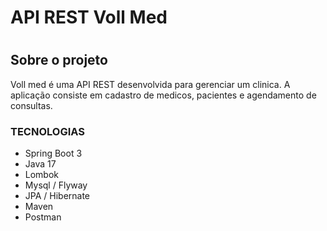 # API REST Voll Med  <h1>
## Sobre o projeto
Voll med é uma API REST desenvolvida para gerenciar um clinica. 
A aplicação consiste em cadastro de medicos, pacientes e agendamento de consultas. 

### TECNOLOGIAS
* Spring Boot 3
* Java 17
* Lombok
* Mysql / Flyway
* JPA / Hibernate
* Maven
* Postman